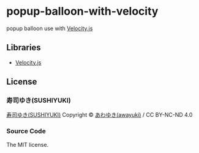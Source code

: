 # popup-balloon-with-velocity

popup balloon use with [Velocity.js](http://julian.com/research/velocity/)

## Libraries

- [Velocity.js](http://julian.com/research/velocity/)

## License

### 寿司ゆき(SUSHIYUKI)

[寿司ゆき(SUSHIYUKI)](http://awayuki.net/sushiyuki/) Copyright &copy; [あわゆき(awayuki)](https://www.facebook.com/awayuki.net) / CC BY-NC-ND 4.0

### Source Code

The MIT license.
